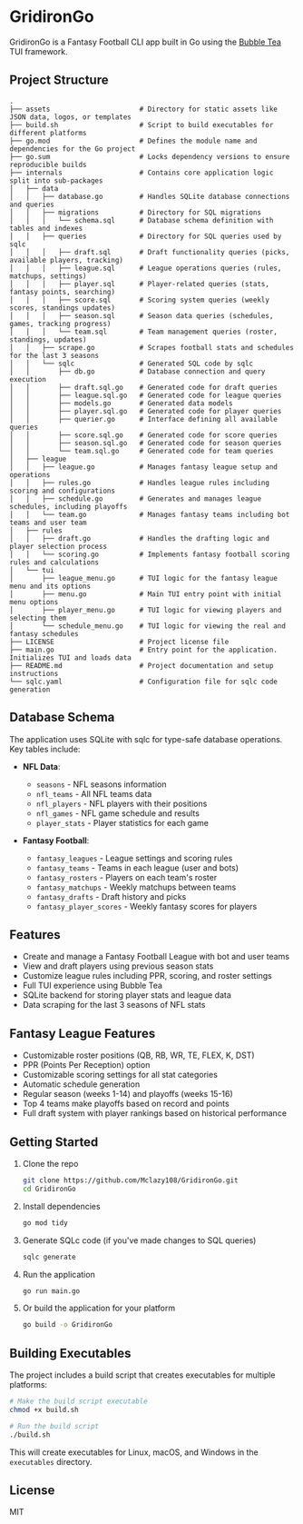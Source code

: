 # GridironGo
GridironGo is a Fantasy Football CLI app built in Go using the [Bubble Tea](https://github.com/charmbracelet/bubbletea) TUI framework.

## Project Structure
```
.
├── assets                      # Directory for static assets like JSON data, logos, or templates
├── build.sh                    # Script to build executables for different platforms
├── go.mod                      # Defines the module name and dependencies for the Go project
├── go.sum                      # Locks dependency versions to ensure reproducible builds
├── internals                   # Contains core application logic split into sub-packages
│   ├── data
│   │   ├── database.go         # Handles SQLite database connections and queries
│   │   ├── migrations          # Directory for SQL migrations
│   │   │   └── schema.sql      # Database schema definition with tables and indexes
│   │   ├── queries             # Directory for SQL queries used by sqlc
│   │   │   ├── draft.sql       # Draft functionality queries (picks, available players, tracking)
│   │   │   ├── league.sql      # League operations queries (rules, matchups, settings)
│   │   │   ├── player.sql      # Player-related queries (stats, fantasy points, searching)
│   │   │   ├── score.sql       # Scoring system queries (weekly scores, standings updates)
│   │   │   ├── season.sql      # Season data queries (schedules, games, tracking progress)
│   │   │   └── team.sql        # Team management queries (roster, standings, updates)
│   │   ├── scrape.go           # Scrapes football stats and schedules for the last 3 seasons
│   │   └── sqlc                # Generated SQL code by sqlc
│   │       ├── db.go           # Database connection and query execution
│   │       ├── draft.sql.go    # Generated code for draft queries
│   │       ├── league.sql.go   # Generated code for league queries
│   │       ├── models.go       # Generated data models
│   │       ├── player.sql.go   # Generated code for player queries
│   │       ├── querier.go      # Interface defining all available queries
│   │       ├── score.sql.go    # Generated code for score queries
│   │       ├── season.sql.go   # Generated code for season queries
│   │       └── team.sql.go     # Generated code for team queries
│   ├── league
│   │   ├── league.go           # Manages fantasy league setup and operations
│   │   ├── rules.go            # Handles league rules including scoring and configurations
│   │   ├── schedule.go         # Generates and manages league schedules, including playoffs
│   │   └── team.go             # Manages fantasy teams including bot teams and user team
│   ├── rules
│   │   ├── draft.go            # Handles the drafting logic and player selection process
│   │   └── scoring.go          # Implements fantasy football scoring rules and calculations
│   └── tui
│       ├── league_menu.go      # TUI logic for the fantasy league menu and its options
│       ├── menu.go             # Main TUI entry point with initial menu options
│       ├── player_menu.go      # TUI logic for viewing players and selecting them
│       └── schedule_menu.go    # TUI logic for viewing the real and fantasy schedules
├── LICENSE                     # Project license file
├── main.go                     # Entry point for the application. Initializes TUI and loads data
├── README.md                   # Project documentation and setup instructions
└── sqlc.yaml                   # Configuration file for sqlc code generation
```

## Database Schema
The application uses SQLite with sqlc for type-safe database operations. Key tables include:

- **NFL Data**: 
  - `seasons` - NFL seasons information
  - `nfl_teams` - All NFL teams data
  - `nfl_players` - NFL players with their positions
  - `nfl_games` - NFL game schedule and results
  - `player_stats` - Player statistics for each game

- **Fantasy Football**:
  - `fantasy_leagues` - League settings and scoring rules
  - `fantasy_teams` - Teams in each league (user and bots)
  - `fantasy_rosters` - Players on each team's roster
  - `fantasy_matchups` - Weekly matchups between teams
  - `fantasy_drafts` - Draft history and picks
  - `fantasy_player_scores` - Weekly fantasy scores for players

## Features
- Create and manage a Fantasy Football League with bot and user teams
- View and draft players using previous season stats
- Customize league rules including PPR, scoring, and roster settings
- Full TUI experience using Bubble Tea
- SQLite backend for storing player stats and league data
- Data scraping for the last 3 seasons of NFL stats

## Fantasy League Features
- Customizable roster positions (QB, RB, WR, TE, FLEX, K, DST)
- PPR (Points Per Reception) option
- Customizable scoring settings for all stat categories
- Automatic schedule generation
- Regular season (weeks 1-14) and playoffs (weeks 15-16)
- Top 4 teams make playoffs based on record and points
- Full draft system with player rankings based on historical performance

## Getting Started
1. Clone the repo
   ```bash
   git clone https://github.com/Mclazy108/GridironGo.git
   cd GridironGo
   ```

2. Install dependencies
   ```bash
   go mod tidy
   ```

3. Generate SQLc code (if you've made changes to SQL queries)
   ```bash
   sqlc generate
   ```

4. Run the application
   ```bash
   go run main.go
   ```

5. Or build the application for your platform
   ```bash
   go build -o GridironGo
   ```

## Building Executables
The project includes a build script that creates executables for multiple platforms:

```bash
# Make the build script executable
chmod +x build.sh

# Run the build script
./build.sh
```

This will create executables for Linux, macOS, and Windows in the `executables` directory.


## License
MIT
